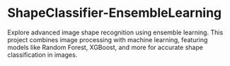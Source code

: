 # ShapeClassifier-EnsembleLearning
Explore advanced image shape recognition using ensemble learning. This project combines image processing with machine learning, featuring models like Random Forest, XGBoost, and more for accurate shape classification in images.
